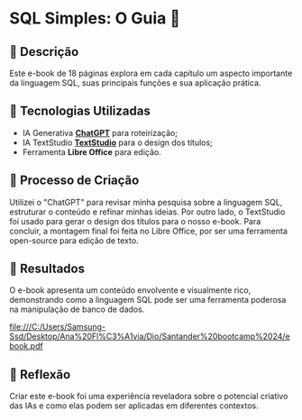 # SQL Simples: O Guia 🌌

## 📒 Descrição
Este e-book de 18 páginas explora em cada capítulo um aspecto importante da linguagem SQL, suas principais funções e sua aplicação prática.



## 🤖 Tecnologias Utilizadas
- IA Generativa **[ChatGPT](https://chat.openai.com)** para roteirização;
- IA TextStudio **[TextStudio](https://www.textstudio.com/logo/1158/SQL%20Simples%3A%20O%20Guia)** para o design dos títulos;
- Ferramenta **Libre Office** para edição.

## 🧐 Processo de Criação
Utilizei o "ChatGPT" para revisar minha pesquisa sobre a linguagem SQL, estruturar o conteúdo e refinar minhas ideias. Por outro lado, o TextStudio foi usado para gerar o design dos títulos para o nosso e-book. Para concluir, a montagem final foi feita no Libre Office, por ser uma ferramenta open-source para edição de texto.

## 🚀 Resultados
O e-book apresenta um conteúdo envolvente e visualmente rico, demonstrando como a linguagem SQL pode ser uma ferramenta poderosa na manipulação de banco de dados.

[file:///C:/Users/Samsung-Ssd/Desktop/Ana%20Fl%C3%A1via/Dio/Santander%20bootcamp%2024/ebook.pdf]()

## 💭 Reflexão
Criar este e-book foi uma experiência reveladora sobre o potencial criativo das IAs e como elas podem ser aplicadas em diferentes contextos.
